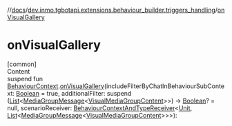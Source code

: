 //[docs](../../index.md)/[dev.inmo.tgbotapi.extensions.behaviour_builder.triggers_handling](index.md)/[onVisualGallery](on-visual-gallery.md)



# onVisualGallery  
[common]  
Content  
suspend fun [BehaviourContext](../dev.inmo.tgbotapi.extensions.behaviour_builder/-behaviour-context/index.md).[onVisualGallery](on-visual-gallery.md)(includeFilterByChatInBehaviourSubContext: [Boolean](https://kotlinlang.org/api/latest/jvm/stdlib/kotlin/-boolean/index.html) = true, additionalFilter: suspend ([List](https://kotlinlang.org/api/latest/jvm/stdlib/kotlin.collections/-list/index.html)<[MediaGroupMessage](../dev.inmo.tgbotapi.types.message.abstracts/-media-group-message/index.md)<[VisualMediaGroupContent](../dev.inmo.tgbotapi.types.message.content.abstracts/-visual-media-group-content/index.md)>>) -> [Boolean](https://kotlinlang.org/api/latest/jvm/stdlib/kotlin/-boolean/index.html)? = null, scenarioReceiver: [BehaviourContextAndTypeReceiver](../dev.inmo.tgbotapi.extensions.behaviour_builder/index.md#%5Bdev.inmo.tgbotapi.extensions.behaviour_builder%2FBehaviourContextAndTypeReceiver%2F%2F%2FPointingToDeclaration%2F%5D%2FClasslikes%2F625018081)<[Unit](https://kotlinlang.org/api/latest/jvm/stdlib/kotlin/-unit/index.html), [List](https://kotlinlang.org/api/latest/jvm/stdlib/kotlin.collections/-list/index.html)<[MediaGroupMessage](../dev.inmo.tgbotapi.types.message.abstracts/-media-group-message/index.md)<[VisualMediaGroupContent](../dev.inmo.tgbotapi.types.message.content.abstracts/-visual-media-group-content/index.md)>>>):   



